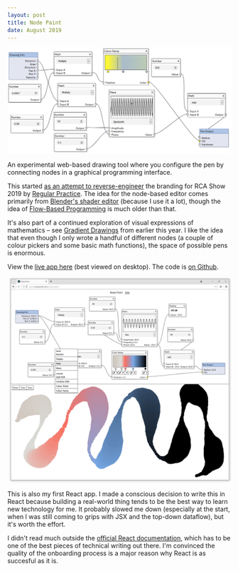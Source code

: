 ```yaml
---
layout: post
title: Node Paint
date: August 2019
---
```


![Screenshot](/assets/np/Capture-19.PNG)

An experimental web-based drawing tool where you configure the pen by connecting nodes in a graphical programming interface.

This started [as an attempt to reverse-engineer](https://codepen.io/maxakohler/pen/ydqVjO) the branding for RCA Show 2019 by [Regular Practice](http://www.regularpractice.co.uk/). The idea for the node-based editor comes primarily from [Blender's shader editor](https://docs.blender.org/manual/en/latest/editors/shader_editor/index.html) (because I use it a lot), though the idea of [Flow-Based Programming](https://en.wikipedia.org/wiki/Flow-based_programming) is much older than that.

It's also part of a continued exploration of visual expressions of mathematics – see [Gradient Drawings](https://www.maxkoehler.com/2019/typecast/) from earlier this year. I like the idea that even though I only wrote a handful of different nodes (a couple of colour pickers and some basic math functions), the space of possible pens is enormous. 

View the [live app here](https://www.maxkoehler.com/node-paint/) (best viewed on desktop). The code is [on Github](https://github.com/awesomephant/node-paint).

![Screenshot](/assets/np/Capture-23.PNG)

This is also my first React app. I made a conscious decision to write this in React because building a real-world thing tends to be the best way to learn new technology for me. It probably slowed me down (especially at the start, when I was still coming to grips with JSX and the top-down dataflow), but it's worth the effort.

I didn't read much outside the [official React documentation](https://reactjs.org/tutorial/tutorial.html), which has to be one of the best pieces of technical writing out there. I'm convinced the quality of the onboarding process is a major reason why React is as succesful as it is.